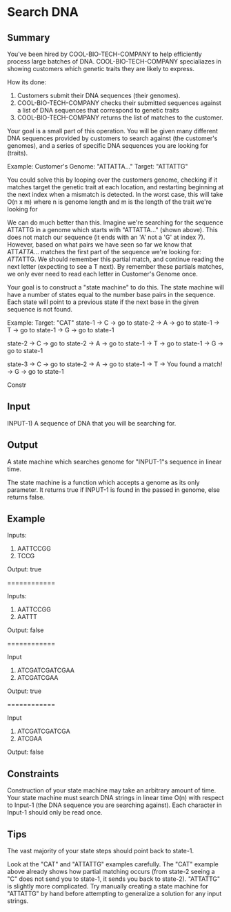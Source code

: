 # Search DNA

## Summary

You've been hired by COOL-BIO-TECH-COMPANY to help efficiently process large batches of DNA.
COOL-BIO-TECH-COMPANY specialiazes in showing customers which genetic traits they are likely to express.

How its done:
1. Customers submit their DNA sequences (their genomes).
2. COOL-BIO-TECH-COMPANY checks their submitted sequences against a list of DNA sequences that correspond to genetic traits
3. COOL-BIO-TECH-COMPANY returns the list of matches to the customer.

Your goal is a small part of this operation. You will be given many different DNA sequences provided by customers to search against (the customer's genomes), and a series of specific DNA sequences you are looking for (traits).

Example:
Customer's Genome: "ATTATTA..."
Target: "ATTATTG"

You could solve this by looping over the customers genome, checking if it matches target the genetic trait at each location, and restarting beginning at the next index when a mismatch is detected. In the worst case, this will take O(n x m) where n is genome length and m is the length of the trait we're looking for

We can do much better than this. Imagine we're searching for the sequence ATTATTG in a genome which starts with "ATTATTA..." (shown above). This does not match our sequence (it ends with an 'A' not a 'G' at index 7). However, based on what pairs we have seen so far we know that ATT*ATTA*... matches the first part of the sequence we're looking for: *ATTA*TTG. We should remember this partial match, and continue reading the next letter (expecting to see a T next). By remember these partials matches, we only ever need to read each letter in Customer's Genome once.

Your goal is to construct a "state machine" to do this. The state machine will have a number of states equal to the number base pairs in the sequence. Each state will point to a previous state if the next base in the given sequence is not found.

Example:
Target: "CAT"
state-1 -> C -> go to state-2 
        -> A -> go to state-1
        -> T -> go to state-1
        -> G -> go to state-1

state-2 -> C -> go to state-2
        -> A -> go to state-1
        -> T -> go to state-1
        -> G -> go to state-1

state-3 -> C -> go to state-2
        -> A -> go to state-1
        -> T -> You found a match!
        -> G -> go to state-1

Constr

## Input

INPUT-1) A sequence of DNA that you will be searching for.

## Output
A state machine which searches genome for "INPUT-1"s sequence in linear time.

The state machine is a function which accepts a genome as its only parameter.
It returns true if INPUT-1 is found in the passed in genome, else returns false.

## Example

Inputs:
1) AATTCCGG
2) TCCG

Output: true

============

Inputs:
1) AATTCCGG
2) AATTT

Output: false

============

Input
1) ATCGATCGATCGAA
2) ATCGATCGAA

Output: true

============

Input
1) ATCGATCGATCGA
2) ATCGAA

Output: false

## Constraints

Construction of your state machine may take an arbitrary amount of time. Your state machine must search DNA strings in linear time O(n) with respect to Input-1 (the DNA sequence you are searching against). Each character in Input-1 should only be read once.

## Tips
The vast majority of your state steps should point back to state-1.

Look at the "CAT" and "ATTATTG" examples carefully.
The "CAT" example above already shows how partial matching occurs (from state-2 seeing a "C" does not send you to state-1, it sends you back to state-2).
"ATTATTG" is slightly more complicated. Try manually creating a state machine for "ATTATTG" by hand before attempting to generalize a solution for any input strings.

